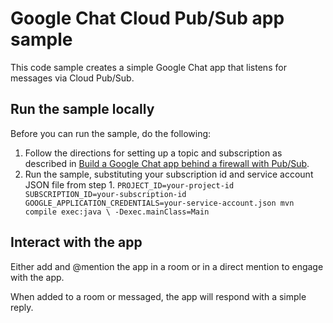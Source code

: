 # Google Chat Cloud Pub/Sub app sample

This code sample creates a simple Google Chat app that listens for
messages via Cloud Pub/Sub.

## Run the sample locally

Before you can run the sample, do the following:

  1. Follow the directions for setting up a topic and subscription as
     described in
     [Build a Google Chat app behind a firewall with Pub/Sub](https://developers.google.com/chat/api/guides/firewall/pub-sub).
  1. Run the sample, substituting your subscription id and service account JSON file from step 1.
    ```
    PROJECT_ID=your-project-id SUBSCRIPTION_ID=your-subscription-id GOOGLE_APPLICATION_CREDENTIALS=your-service-account.json mvn compile exec:java \
    -Dexec.mainClass=Main
    ```

## Interact with the app

Either add and @mention the app in a room or in a direct mention to engage with the app.

When added to a room or messaged, the app will respond with a simple reply.
